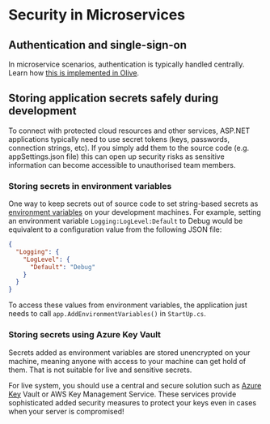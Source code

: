 # Security in Microservices

## Authentication and single-sign-on
In microservice scenarios, authentication is typically handled centrally. Learn how [this is implemented in Olive](https://geeksltd.github.io/Olive/#/Microservices/Security).

## Storing application secrets safely during development
To connect with protected cloud resources and other services, ASP.NET applications typically need to use secret tokens (keys, passwords, connection strings, etc). If you simply add them to the source code (e.g. appSettings.json file) this can open up security risks as sensitive information can become accessible to unauthorised team members.

### Storing secrets in environment variables 
One way to keep secrets out of source code to set string-based secrets as [environment variables](https://docs.microsoft.com/en-us/aspnet/core/security/app-secrets#environment-variables) on your development machines. For example, setting an environment variable `Logging:LogLevel:Default` to Debug would be equivalent to a configuration value from the following JSON file: 

```json
{ 
  "Logging": { 
    "LogLevel": { 
      "Default": "Debug" 
    } 
  } 
}
```

To access these values from environment variables, the application just needs to call `app.AddEnvironmentVariables()` in `StartUp.cs`.

### Storing secrets using Azure Key Vault 
Secrets added as environment variables are stored unencrypted on your machine, meaning anyone with access to your machine can get hold of them. That is not suitable for live and sensitive secrets. 

For live system, you should use a central and secure solution such as [Azure Key](https://azure.microsoft.com/en-us/services/key-vault/) Vault or AWS Key Management Service. These services provide sophisticated added security measures to protect your keys even in cases when your server is compromised!

